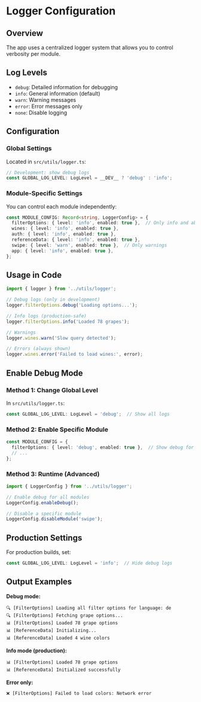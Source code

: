 # Logger Configuration

## Overview
The app uses a centralized logger system that allows you to control verbosity per module.

## Log Levels
- `debug`: Detailed information for debugging
- `info`: General information (default)
- `warn`: Warning messages
- `error`: Error messages only
- `none`: Disable logging

## Configuration

### Global Settings
Located in `src/utils/logger.ts`:

```typescript
// Development: show debug logs
const GLOBAL_LOG_LEVEL: LogLevel = __DEV__ ? 'debug' : 'info';
```

### Module-Specific Settings
You can control each module independently:

```typescript
const MODULE_CONFIG: Record<string, LoggerConfig> = {
  filterOptions: { level: 'info', enabled: true },  // Only info and above
  wines: { level: 'info', enabled: true },
  auth: { level: 'info', enabled: true },
  referenceData: { level: 'info', enabled: true },
  swipe: { level: 'warn', enabled: true },  // Only warnings
  app: { level: 'info', enabled: true },
};
```

## Usage in Code

```typescript
import { logger } from '../utils/logger';

// Debug logs (only in development)
logger.filterOptions.debug('Loading options...');

// Info logs (production-safe)
logger.filterOptions.info('Loaded 78 grapes');

// Warnings
logger.wines.warn('Slow query detected');

// Errors (always shown)
logger.wines.error('Failed to load wines:', error);
```

## Enable Debug Mode

### Method 1: Change Global Level
In `src/utils/logger.ts`:
```typescript
const GLOBAL_LOG_LEVEL: LogLevel = 'debug';  // Show all logs
```

### Method 2: Enable Specific Module
```typescript
const MODULE_CONFIG = {
  filterOptions: { level: 'debug', enabled: true },  // Show debug for this module
  // ...
};
```

### Method 3: Runtime (Advanced)
```typescript
import { LoggerConfig } from '../utils/logger';

// Enable debug for all modules
LoggerConfig.enableDebug();

// Disable a specific module
LoggerConfig.disableModule('swipe');
```

## Production Settings
For production builds, set:
```typescript
const GLOBAL_LOG_LEVEL: LogLevel = 'info';  // Hide debug logs
```

## Output Examples

**Debug mode:**
```
🔍 [FilterOptions] Loading all filter options for language: de
🔍 [FilterOptions] Fetching grape options...
📊 [FilterOptions] Loaded 78 grape options
📊 [ReferenceData] Initializing...
📊 [ReferenceData] Loaded 4 wine colors
```

**Info mode (production):**
```
📊 [FilterOptions] Loaded 78 grape options
📊 [ReferenceData] Initialized successfully
```

**Error only:**
```
❌ [FilterOptions] Failed to load colors: Network error
```
